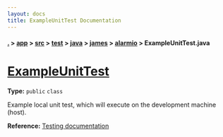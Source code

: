```yaml
---
layout: docs
title: ExampleUnitTest Documentation
---
```

#### [.](./../../../../../../index) > [app](./../../../../../index) > [src](./../../../../index) > [test](./../../../index) > [java](./../../index) > [james](./../index) > [alarmio](./index) > **ExampleUnitTest.java**

# [ExampleUnitTest](https://github.com/TheAndroidMaster/Alarmio/blob/master/app/src/test/java/james/alarmio/ExampleUnitTest.java#L8)

**Type:** `public` `class`

Example local unit test, which will execute on the development machine (host). 









**Reference:** <a href="http://d.android.com/tools/testing">Testing documentation</a> 





